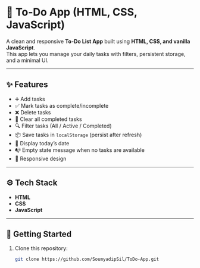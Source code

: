 # 📝 To-Do App (HTML, CSS, JavaScript)

A clean and responsive **To-Do List App** built using **HTML, CSS, and vanilla JavaScript**.  
This app lets you manage your daily tasks with filters, persistent storage, and a minimal UI.

---

## ✨ Features
- ➕ Add tasks
- ✅ Mark tasks as complete/incomplete
- ❌ Delete tasks
- 🧹 Clear all completed tasks
- 🔍 Filter tasks (All / Active / Completed)
- 📦 Save tasks in `localStorage` (persist after refresh)
- 📅 Display today’s date
- 📭 Empty state message when no tasks are available
- 📱 Responsive design

---

## ⚙️ Tech Stack
- **HTML**  
- **CSS** 
- **JavaScript**   

---

## 🚀 Getting Started
1. Clone this repository:
   ```bash
   git clone https://github.com/SoumyadipSil/ToDo-App.git

   


